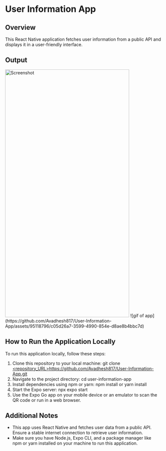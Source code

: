 # User Information App

## Overview
This React Native application fetches user information from a public API and displays it in a user-friendly interface.

## Output 
<img src="https://github.com/Avadhesh817/User-Information-App/assets/95118796/6c578eb4-ad88-44dd-ad62-6ea28bea9699" alt="Screenshot" width="400" height="800">
![gif of app](https://github.com/Avadhesh817/User-Information-App/assets/95118796/c05d26a7-3599-4990-854e-d8ae8b4bbc7d)


## How to Run the Application Locally
To run this application locally, follow these steps:
1. Clone this repository to your local machine:
git clone [<repository_URL>](https://github.com/Avadhesh817/User-Information-App.git)https://github.com/Avadhesh817/User-Information-App.git
2. Navigate to the project directory:
cd user-information-app
3. Install dependencies using npm or yarn:
npm install
or
yarn install
4. Start the Expo server:
npx expo start
5. Use the Expo Go app on your mobile device or an emulator to scan the QR code or run in a web browser.

## Additional Notes
- This app uses React Native and fetches user data from a public API. Ensure a stable internet connection to retrieve user information.
- Make sure you have Node.js, Expo CLI, and a package manager like npm or yarn installed on your machine to run this application.


